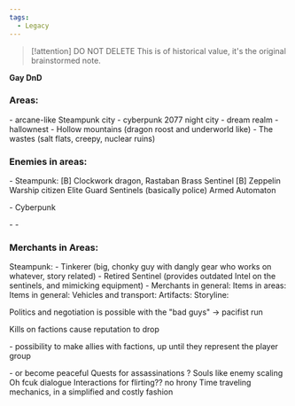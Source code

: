 ```yaml
---
tags:
  - Legacy
---
```


> [!attention]
>  DO NOT DELETE
>  This is of historical value, it's the original brainstormed note. 
> 

**Gay DnD**
### Areas:
\- arcane-like Steampunk city
\- cyberpunk 2077 night city
\- dream realm
\- hallownest
\- Hollow mountains (dragon roost and underworld like)
\- The wastes (salt flats, creepy, nuclear ruins)
### Enemies in areas:
\- Steampunk:
	[B] Clockwork dragon, Rastaban
	Brass Sentinel
	\[B\] Zeppelin Warship
	citizen
	Elite Guard
	Sentinels (basically police)
	Armed Automaton

\- Cyberpunk

\- -
### Merchants in Areas:
Steampunk:
\- Tinkerer (big, chonky guy with dangly gear who works on whatever, story related)
\- Retired Sentinel (provides outdated Intel on the sentinels, and mimicking equipment)
\-
Merchants in general:
Items in areas:
Items in general:
Vehicles and transport:
Artifacts:
Storyline:

Politics and negotiation is possible with the \"bad guys\" -\> pacifist run

Kills on factions cause reputation to drop

\- possibility to make allies with factions, up until they represent the player group

\- or become peaceful
Quests for assassinations ?
Souls like enemy scaling
Oh fcuk dialogue Interactions for flirting?? no hrony
Time traveling mechanics, in a simplified and costly fashion
